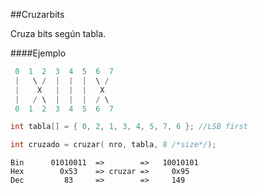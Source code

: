 ##Cruzarbits

Cruza bits según tabla.

####Ejemplo

```C
 0  1  2  3  4  5  6  7
 |   \ /  |  |  |  \ /
 |    X   |  |  |   X
 |   / \  |  |  |  / \
 0  1  2  3  4  5  6  7

int tabla[] = { 0, 2, 1, 3, 4, 5, 7, 6 }; //LSB first

int cruzado = cruzar( nro, tabla, 8 /*size*/);	

```

```
Bin      01010011  =>        =>   10010101 
Hex        0x53    => cruzar =>     0x95  
Dec         83     =>        =>     149  
```









